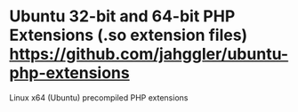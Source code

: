 Ubuntu 32-bit and 64-bit PHP Extensions
(.so extension files)
https://github.com/jahggler/ubuntu-php-extensions
=====================

Linux x64 (Ubuntu) precompiled PHP extensions
